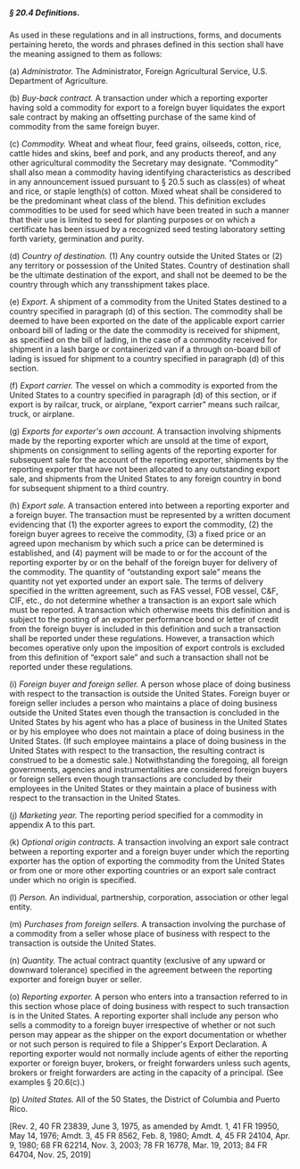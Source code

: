 ##### § 20.4 Definitions. #####

As used in these regulations and in all instructions, forms, and documents pertaining hereto, the words and phrases defined in this section shall have the meaning assigned to them as follows:

(a) *Administrator.* The Administrator, Foreign Agricultural Service, U.S. Department of Agriculture.

(b) *Buy-back contract.* A transaction under which a reporting exporter having sold a commodity for export to a foreign buyer liquidates the export sale contract by making an offsetting purchase of the same kind of commodity from the same foreign buyer.

(c) *Commodity.* Wheat and wheat flour, feed grains, oilseeds, cotton, rice, cattle hides and skins, beef and pork, and any products thereof, and any other agricultural commodity the Secretary may designate. “Commodity” shall also mean a commodity having identifying characteristics as described in any announcement issued pursuant to § 20.5 such as class(es) of wheat and rice, or staple length(s) of cotton. Mixed wheat shall be considered to be the predominant wheat class of the blend. This definition excludes commodities to be used for seed which have been treated in such a manner that their use is limited to seed for planting purposes or on which a certificate has been issued by a recognized seed testing laboratory setting forth variety, germination and purity.

(d) *Country of destination.* (1) Any country outside the United States or (2) any territory or possession of the United States. Country of destination shall be the ultimate destination of the export, and shall not be deemed to be the country through which any transshipment takes place.

(e) *Export.* A shipment of a commodity from the United States destined to a country specified in paragraph (d) of this section. The commodity shall be deemed to have been exported on the date of the applicable export carrier onboard bill of lading or the date the commodity is received for shipment, as specified on the bill of lading, in the case of a commodity received for shipment in a lash barge or containerized van if a through on-board bill of lading is issued for shipment to a country specified in paragraph (d) of this section.

(f) *Export carrier.* The vessel on which a commodity is exported from the United States to a country specified in paragraph (d) of this section, or if export is by railcar, truck, or airplane, “export carrier” means such railcar, truck, or airplane.

(g) *Exports for exporter's own account.* A transaction involving shipments made by the reporting exporter which are unsold at the time of export, shipments on consignment to selling agents of the reporting exporter for subsequent sale for the account of the reporting exporter, shipments by the reporting exporter that have not been allocated to any outstanding export sale, and shipments from the United States to any foreign country in bond for subsequent shipment to a third country.

(h) *Export sale.* A transaction entered into between a reporting exporter and a foreign buyer. The transaction must be represented by a written document evidencing that (1) the exporter agrees to export the commodity, (2) the foreign buyer agrees to receive the commodity, (3) a fixed price or an agreed upon mechanism by which such a price can be determined is established, and (4) payment will be made to or for the account of the reporting exporter by or on the behalf of the foreign buyer for delivery of the commodity. The quantity of “outstanding export sale” means the quantity not yet exported under an export sale. The terms of delivery specified in the written agreement, such as FAS vessel, FOB vessel, C&F, CIF, etc., do not determine whether a transaction is an export sale which must be reported. A transaction which otherwise meets this definition and is subject to the posting of an exporter performance bond or letter of credit from the foreign buyer is included in this definition and such a transaction shall be reported under these regulations. However, a transaction which becomes operative only upon the imposition of export controls is excluded from this definition of “export sale” and such a transaction shall not be reported under these regulations.

(i) *Foreign buyer and foreign seller.* A person whose place of doing business with respect to the transaction is outside the United States. Foreign buyer or foreign seller includes a person who maintains a place of doing business outside the United States even though the transaction is concluded in the United States by his agent who has a place of business in the United States or by his employee who does not maintain a place of doing business in the United States. (If such employee maintains a place of doing business in the United States with respect to the transaction, the resulting contract is construed to be a domestic sale.) Notwithstanding the foregoing, all foreign governments, agencies and instrumentalities are considered foreign buyers or foreign sellers even though transactions are concluded by their employees in the United States or they maintain a place of business with respect to the transaction in the United States.

(j) *Marketing year.* The reporting period specified for a commodity in appendix A to this part.

(k) *Optional origin contracts.* A transaction involving an export sale contract between a reporting exporter and a foreign buyer under which the reporting exporter has the option of exporting the commodity from the United States or from one or more other exporting countries or an export sale contract under which no origin is specified.

(l) *Person.* An individual, partnership, corporation, association or other legal entity.

(m) *Purchases from foreign sellers.* A transaction involving the purchase of a commodity from a seller whose place of business with respect to the transaction is outside the United States.

(n) *Quantity.* The actual contract quantity (exclusive of any upward or downward tolerance) specified in the agreement between the reporting exporter and foreign buyer or seller.

(o) *Reporting exporter.* A person who enters into a transaction referred to in this section whose place of doing business with respect to such transaction is in the United States. A reporting exporter shall include any person who sells a commodity to a foreign buyer irrespective of whether or not such person may appear as the shipper on the export documentation or whether or not such person is required to file a Shipper's Export Declaration. A reporting exporter would not normally include agents of either the reporting exporter or foreign buyer, brokers, or freight forwarders unless such agents, brokers or freight forwarders are acting in the capacity of a principal. (See examples § 20.6(c).)

(p) *United States.* All of the 50 States, the District of Columbia and Puerto Rico.

[Rev. 2, 40 FR 23839, June 3, 1975, as amended by Amdt. 1, 41 FR 19950, May 14, 1976; Amdt. 3, 45 FR 8562, Feb. 8, 1980; Amdt. 4, 45 FR 24104, Apr. 9, 1980; 68 FR 62214, Nov. 3, 2003; 78 FR 16778, Mar. 19, 2013; 84 FR 64704, Nov. 25, 2019]